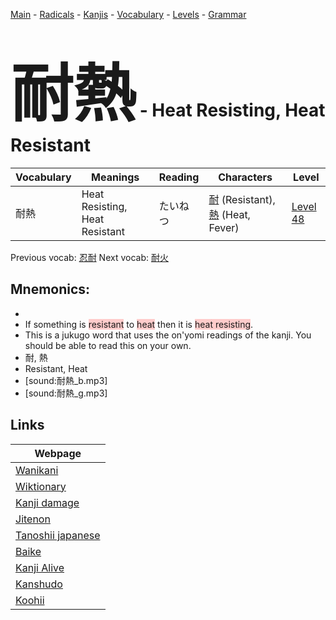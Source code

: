 <style> bigfont {font-size: 100px}</style>
[Main](../README.md) -
[Radicals](../radicals.md) -
[Kanjis](../kanjis.md) -
[Vocabulary](../vocabulary.md) -
[Levels](../levels.md) -
[Grammar](../grammar.md)
# <bigfont> 耐熱</bigfont> - Heat Resisting, Heat Resistant 

| Vocabulary | Meanings | Reading | Characters | Level |
| --- | --- | --- | --- | --- |
| 耐熱 | Heat Resisting, Heat Resistant | たいねつ |  [耐](../kanjis/耐.md) (Resistant), [熱](../kanjis/熱.md) (Heat, Fever) | [Level 48](../levels/wk_level48.md) |

Previous vocab: [忍耐](忍耐.md) Next vocab: [耐火](耐火.md) 

## Mnemonics:

* 
* If something is <span style="background-color:#ffcccb"> resistant</span> to <span style="background-color:#ffcccb"> heat</span> then it is <span style="background-color:#ffcccb"> heat resisting</span>.
* This is a jukugo word that uses the on'yomi readings of the kanji. You should be able to read this on your own.
* 耐, 熱
* Resistant, Heat
* [sound:耐熱_b.mp3]
* [sound:耐熱_g.mp3]


## Links 

| Webpage |
| --- |
| [Wanikani          ](https://www.wanikani.com/kanji/耐熱) |
| [Wiktionary        ](https://en.wiktionary.org/wiki/耐熱) |
| [Kanji damage      ](http://www.kanjidamage.com/kanji/search?utf8=✓&q=耐熱) |
| [Jitenon           ](https://jitenon.com/kanji/耐熱) |
| [Tanoshii japanese ](https://www.tanoshiijapanese.com/dictionary/kanji.cfm?k=耐熱) |
| [Baike             ](https://baike.baidu.com/item/耐熱) |
| [Kanji Alive       ](https://app.kanjialive.com/耐熱) |
| [Kanshudo          ](https://www.kanshudo.com/searchmn?q=耐熱) |
| [Koohii            ](https://kanji.koohii.com/study/kanji/耐熱) |

